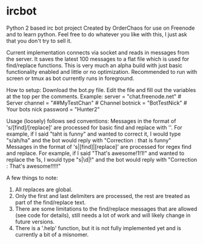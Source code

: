 # ircbot
Python 2 based irc bot project
Created by OrderChaos for use on Freenode and to learn python.
Feel free to do whatever you like with this, I just ask that you don't try to sell it.

Current implementation connects via socket and reads in messages from the server. 
It saves the latest 100 messages to a flat file which is used for find/replace functions.
This is very much an alpha build with just basic functionality enabled and little or no optimization.
Recommended to run with screen or tmux as bot currently runs in foreground.

How to setup:
Download the bot.py file.
Edit the file and fill out the variables at the top per the comments.
Example:
  server = "chat.freenode.net" # Server
  channel = "##MyTestChan" # Channel
  botnick = "BotTestNick" # Your bots nick
  password = "Hunter2"

Usage (loosely) follows sed conventions:
  Messages in the format of 's/[find]/[replace]' are processed for basic find and replace with ''.
  For example, if I said "taht is funny" and wanted to correct it, I would type "s/ah/ha" and the bot would reply with "Correction <OrderChaos>: that is funny"
  Messages in the format of 's|[find]|[replace]' are processed for regex find and replace.
  For example, if I said "That's awesome!1!1!" and wanted to replace the 1s, I would type "s|\d|!" and the bot would reply with "Correction <OrderChaos>: That's awesome!!!!!"

A few things to note:
  1) All replaces are global.
  2) Only the first and last delimiters are processed, the rest are treated as part of the find/replace text.
  3) There are some limitations to the find/replace messages that are allowed (see code for details), still needs a lot of work and will likely change in future versions.
  4) There is a '.help' function, but it is not fully implemented yet and is currently a bit of a misnomer.
